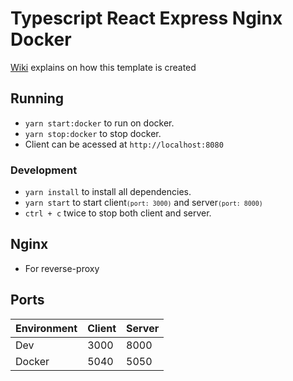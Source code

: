 # Typescript React Express Nginx Docker

[Wiki](https://github.com/sriramrudraraju/Trend/wiki) explains on how this template is created

## Running 
* `yarn start:docker` to run on docker.
* `yarn stop:docker` to stop docker.
* Client can be acessed at `http://localhost:8080`

### Development
* `yarn install` to install all dependencies.
* `yarn start` to start client<small>`(port: 3000)`</small> and server<small>`(port: 8000)`</small> 
* `ctrl + c` twice to stop both client and server.

## Nginx
* For reverse-proxy

## Ports
| Environment | Client | Server |
| --- | --- | --- |
| Dev | 3000 | 8000 |
| Docker | 5040 | 5050 |

